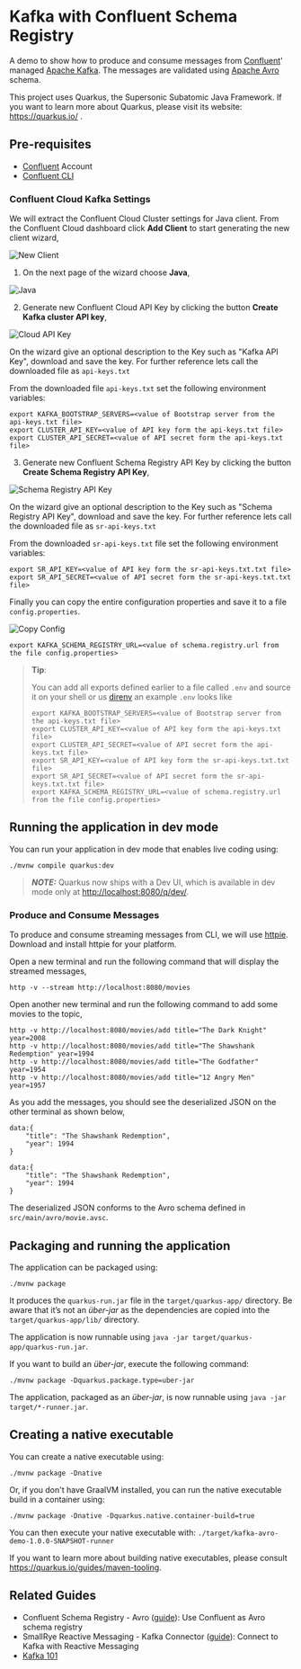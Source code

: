 # Kafka with Confluent Schema Registry

A demo to show how to produce and consume messages from [Confluent](https://cloud.confluent.io)' managed [Apache Kafka](https://kafka.apache.org). The messages are validated using [Apache Avro](https://avro.apache.org) schema.

This project uses Quarkus, the Supersonic Subatomic Java Framework. If you want to learn more about Quarkus, please visit its website: <https://quarkus.io/> .

## Pre-requisites

- [Confluent](https://cloud.confluent.io) Account
- [Confluent CLI](https://docs.confluent.io/confluent-cli/current/install.html)

### Confluent Cloud Kafka Settings

We will extract the Confluent Cloud Cluster settings for Java client. From the Confluent Cloud dashboard click **Add Client** to start generating the new client wizard,

![New Client](./docs/images/add_client_1.png)

1. On the next page of the wizard choose **Java**,

![Java](./docs/images/add_client_2.png)

2. Generate new Confluent Cloud API Key by clicking the button **Create Kafka cluster API key**,

![Cloud API Key](./docs/images/add_client_cluster_api_secret.png)

On the wizard give an optional description to the Key such as "Kafka API Key", download and save the key. For further reference lets call the downloaded file as `api-keys.txt`

From the downloaded file `api-keys.txt` set the following environment variables:

```shell
export KAFKA_BOOTSTRAP_SERVERS=<value of Bootstrap server from the api-keys.txt file>
export CLUSTER_API_KEY=<value of API key form the api-keys.txt file>
export CLUSTER_API_SECRET=<value of API secret form the api-keys.txt file>
```

3. Generate new Confluent Schema Registry API Key by clicking the button **Create Schema Registry API Key**,

![Schema Registry API Key](./docs/images/add_client_sr_api_secret.png)

On the wizard give an optional description to the Key such as "Schema Registry API Key", download and save the key. For further reference lets call the downloaded file as `sr-api-keys.txt`

From the downloaded `sr-api-keys.txt` file set the following environment variables:

```shell
export SR_API_KEY=<value of API key form the sr-api-keys.txt.txt file>
export SR_API_SECRET=<value of API secret form the sr-api-keys.txt.txt file>
```

Finally you can copy the entire configuration properties and save it to a file `config.properties`.

![Copy Config](./docs/images/copy_config.png)

```shell
export KAFKA_SCHEMA_REGISTRY_URL=<value of schema.registry.url from the file config.properties>
```

> **Tip**:
>
> You can add all exports defined earlier to a file called `.env` and source it on your shell or us [direnv](https://direnv.net)
> an example `.env` looks like
>
> ```shell
> export KAFKA_BOOTSTRAP_SERVERS=<value of Bootstrap server from the api-keys.txt file>
> export CLUSTER_API_KEY=<value of API key form the api-keys.txt file>
> export CLUSTER_API_SECRET=<value of API secret form the api-keys.txt file>
> export SR_API_KEY=<value of API key form the sr-api-keys.txt.txt file>
> export SR_API_SECRET=<value of API secret form the sr-api-keys.txt.txt file>
> export KAFKA_SCHEMA_REGISTRY_URL=<value of schema.registry.url from the file config.properties>
> ```

## Running the application in dev mode

You can run your application in dev mode that enables live coding using:

```shell script
./mvnw compile quarkus:dev
```

> **_NOTE:_** Quarkus now ships with a Dev UI, which is available in dev mode only at <http://localhost:8080/q/dev/>.

### Produce and Consume Messages

To produce and consume streaming messages from CLI, we will use [httpie](https://httpie.io). Download and install httpie for your platform.

Open a new terminal and run the following command that will display the streamed messages,

```shell
http -v --stream http://localhost:8080/movies
```

Open another new terminal and run the following command to add some movies to the topic,

```shell
http -v http://localhost:8080/movies/add title="The Dark Knight" year=2008
http -v http://localhost:8080/movies/add title="The Shawshank Redemption" year=1994
http -v http://localhost:8080/movies/add title="The Godfather" year=1954
http -v http://localhost:8080/movies/add title="12 Angry Men" year=1957
```

As you add the messages, you should see the deserialized JSON on the other terminal as shown below,

```shell
data:{
    "title": "The Shawshank Redemption",
    "year": 1994
}

data:{
    "title": "The Shawshank Redemption",
    "year": 1994
}
```

The deserialized JSON conforms to the Avro schema defined in `src/main/avro/movie.avsc`.

## Packaging and running the application

The application can be packaged using:

```shell script
./mvnw package
```

It produces the `quarkus-run.jar` file in the `target/quarkus-app/` directory.
Be aware that it’s not an _über-jar_ as the dependencies are copied into the `target/quarkus-app/lib/` directory.

The application is now runnable using `java -jar target/quarkus-app/quarkus-run.jar`.

If you want to build an _über-jar_, execute the following command:

```shell script
./mvnw package -Dquarkus.package.type=uber-jar
```

The application, packaged as an _über-jar_, is now runnable using `java -jar target/*-runner.jar`.

## Creating a native executable

You can create a native executable using:

```shell script
./mvnw package -Dnative
```

Or, if you don't have GraalVM installed, you can run the native executable build in a container using:

```shell script
./mvnw package -Dnative -Dquarkus.native.container-build=true
```

You can then execute your native executable with: `./target/kafka-avro-demo-1.0.0-SNAPSHOT-runner`

If you want to learn more about building native executables, please consult <https://quarkus.io/guides/maven-tooling>.

## Related Guides

- Confluent Schema Registry - Avro ([guide](https://quarkus.io/guides/kafka-schema-registry-avro)): Use Confluent as Avro schema registry
- SmallRye Reactive Messaging - Kafka Connector ([guide](https://quarkus.io/guides/kafka-reactive-getting-started)): Connect to Kafka with Reactive Messaging
- [Kafka 101](https://www.youtube.com/watch?v=j4bqyAMMb7o&list=PLa7VYi0yPIH0KbnJQcMv5N9iW8HkZHztH)
